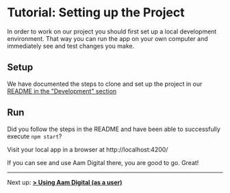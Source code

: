 # Tutorial: Setting up the Project
In order to work on our project you should first set up a local development environment.
That way you can run the app on your own computer and immediately see and test changes you make.

## Setup
We have documented the steps to clone and set up the project in our [README in the "Development" section](https://github.com/Aam-Digital/ndb-core#development)


## Run
Did you follow the steps in the README and have been able to successfully execute `npm start`?

Visit your local app in a browser at http://localhost:4200/

If you can see and use Aam Digital there, you are good to go. Great!

-----
Next up:
 [**> Using Aam Digital (as a user)**](./using-aam-digital-(as-a-user).html)

